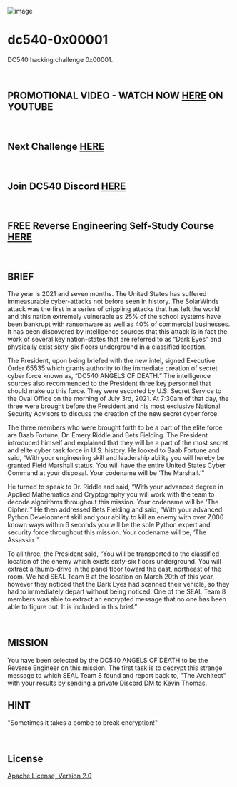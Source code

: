 ![image](https://github.com/mytechnotalent/dc540-0x00001/blob/main/DC540%20Angels%20Of%20Death.png?raw=true)

# dc540-0x00001
DC540 hacking challenge 0x00001.

<br>

## PROMOTIONAL VIDEO - WATCH NOW [HERE](https://youtu.be/YJAa4o7WXkE) ON YOUTUBE

<br>

## Next Challenge [HERE](https://github.com/mytechnotalent/dc540-0x00002)

<br>

## Join DC540 Discord [HERE](https://discord.gg/TC9V9RCr5U)

<br>

## FREE Reverse Engineering Self-Study Course [HERE](https://github.com/mytechnotalent/Reverse-Engineering-Tutorial)

<br>

## BRIEF
The year is 2021 and seven months. The United States has suffered immeasurable cyber-attacks not before seen in history. The SolarWinds attack was the first in a series of crippling attacks that has left the world and this nation extremely vulnerable as 25% of the school systems have been bankrupt with ransomware as well as 40% of commercial businesses. It has been discovered by intelligence sources that this attack is in fact the work of several key nation-states that are referred to as “Dark Eyes” and physically exist sixty-six floors underground in a classified location. 

The President, upon being briefed with the new intel, signed Executive Order 65535 which grants authority to the immediate creation of secret cyber force known as, “DC540 ANGELS OF DEATH.” The intelligence sources also recommended to the President three key personnel that should make up this force. They were escorted by U.S. Secret Service to the Oval Office on the morning of July 3rd, 2021. At 7:30am of that day, the three were brought before the President and his most exclusive National Security Advisors to discuss the creation of the new secret cyber force. 

The three members who were brought forth to be a part of the elite force are Baab Fortune, Dr. Emery Riddle and Bets Fielding. The President introduced himself and explained that they will be a part of the most secret and elite cyber task force in U.S. history. He looked to Baab Fortune and said, “With your engineering skill and leadership ability you will hereby be granted Field Marshall status. You will have the entire United States Cyber Command at your disposal. Your codename will be ‘The Marshall.’” 

He turned to speak to Dr. Riddle and said, “With your advanced degree in Applied Mathematics and Cryptography you will work with the team to decode algorithms throughout this mission. Your codename will be ‘The Cipher.’” He then addressed Bets Fielding and said, “With your advanced Python Development skill and your ability to kill an enemy with over 7,000 known ways within 6 seconds you will be the sole Python expert and security force throughout this mission. Your codename will be, ‘The Assassin.’” 

To all three, the President said, “You will be transported to the classified location of the enemy which exists sixty-six floors underground. You will extract a thumb-drive in the panel floor toward the east, northeast of the room. We had SEAL Team 8 at the location on March 20th of this year, however they noticed that the Dark Eyes had scanned their vehicle, so they had to immediately depart without being noticed. One of the SEAL Team 8 members was able to extract an encrypted message that no one has been able to figure out. It is included in this brief.”

<br>

## MISSION
You have been selected by the DC540 ANGELS OF DEATH to be the Reverse Engineer on this mission.  The first task is to decrypt this strange message to which SEAL Team 8 found and report back to, "The Architect" with your results by sending a private Discord DM to Kevin Thomas.

## HINT
"Sometimes it takes a bombe to break encryption!"

<br>

## License
[Apache License, Version 2.0](https://www.apache.org/licenses/LICENSE-2.0)

